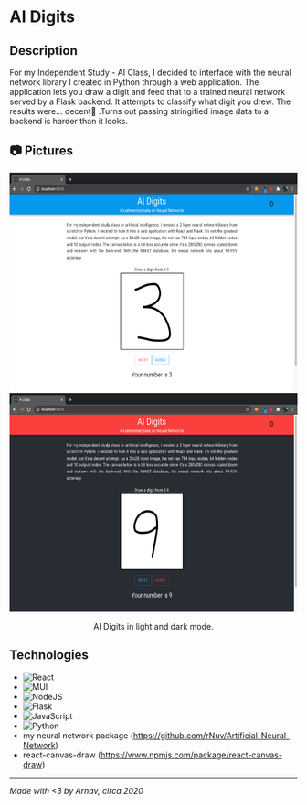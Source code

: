 # AI Digits

## Description
For my Independent Study - AI Class, I decided to interface with the neural network library I created in Python through a web application. The application lets you draw a digit and feed that to a trained neural network served by a Flask backend. It attempts to classify what digit you drew. The results were... decent😬 .Turns out passing stringified image data to a backend is harder than it looks. 

## 📷 Pictures
<div align="center">
  <img src="images/lightmode.png" width="666" height="383">
</div>
<div align="center">
  <img src="images/darkmode.png" width="666" height="383">
</div>
<p align="center">
  AI Digits in light and dark mode.
</p>

## Technologies
- ![React](https://img.shields.io/badge/react-%2320232a.svg?style=for-the-badge&logo=react&logoColor=%2361DAFB)
- ![MUI](https://img.shields.io/badge/MUI-%230081CB.svg?style=for-the-badge&logo=mui&logoColor=white)
- ![NodeJS](https://img.shields.io/badge/node.js-6DA55F?style=for-the-badge&logo=node.js&logoColor=white)
- ![Flask](https://img.shields.io/badge/flask-%23000.svg?style=for-the-badge&logo=flask&logoColor=white)
- ![JavaScript](https://img.shields.io/badge/javascript-%23323330.svg?style=for-the-badge&logo=javascript&logoColor=%23F7DF1E)
- ![Python](https://img.shields.io/badge/python-3670A0?style=for-the-badge&logo=python&logoColor=ffdd54)
- my neural network package (https://github.com/rNuv/Artificial-Neural-Network)
- react-canvas-draw (https://www.npmjs.com/package/react-canvas-draw)

---
*Made with <3 by Arnav, circa 2020*
